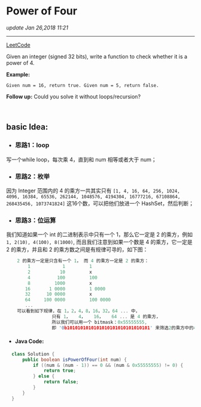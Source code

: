 # Power of Four
_update Jan 26,2018 11:21_

---
[LeetCode](https://leetcode.com/problems/power-of-four/description/)

Given an integer (signed 32 bits), write a function to check whether it is a power of 4.

**Example:**

    Given num = 16, return true. Given num = 5, return false.

**Follow up:** Could you solve it without loops/recursion?

<br>

## basic Idea:
* ### 思路1：loop
写一个while loop，每次乘 4，直到和 num 相等或者大于 num；

* ### 思路2：枚举
因为 Integer 范围内的 4 的乘方一共其实只有 `[1, 4, 16, 64, 256, 1024, 4096, 16384, 65536, 262144, 1048576, 4194304, 16777216, 67108864, 268435456, 1073741824]` 这16个数，可以把他们放进一个 HashSet，然后判断；

* ### 思路3：位运算
我们知道如果一个 int 的二进制表示中只有一个 1，那么它一定是 2 的乘方，例如 `1, 2(10), 4(100), 8(1000)`, 而且我们注意到如果一个数是 4 的乘方，它一定是 2 的乘方，并且和 2 的乘方数之间是有规律可寻的，如下图：
```c
    2 的乘方一定是只含有一个 1， 而 4 的乘方一定是 2 的乘方：
        1            1         1 
        2           10         x
        4          100         100 
        8         1000         x 
       16       1 0000         1 0000
       32      10 0000         x
       64     100 0000         100 0000
       ...
    可以看到如下规律，在 1，2，4，8，16，32，64 ... 中，
                 只有 1，   4，   16，   64 ... 是 4 的乘方，
                 所以我们可以用一个 bitmask：0x55555555, 
                 即 '0b1010101010101010101010101010101' 来筛选2的乘方中的4的乘方；
```     
  * #### Java Code:
  ```java
    class Solution {
        public boolean isPowerOfFour(int num) {
            if ((num & (num - 1)) == 0 && (num & 0x55555555) != 0) {
                return true;
            } else {
                return false;
            }
        }
    }
  ```
  
  
  
  
  
  
  



